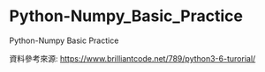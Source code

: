 # Python-Numpy_Basic_Practice
Python-Numpy Basic Practice

資料參考來源:
https://www.brilliantcode.net/789/python3-6-turorial/
